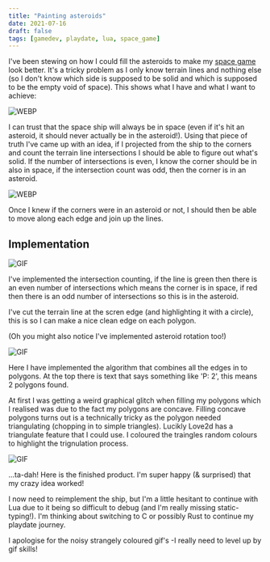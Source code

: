 ```yaml
---
title: "Painting asteroids"
date: 2021-07-16
draft: false
tags: [gamedev, playdate, lua, space_game]
---
```


I've been stewing on how I could fill the asteroids to make my [space game](/tags/space_game/) look better. It's a tricky problem as I only know terrain lines and nothing else (so I don't know which side is supposed to be solid and which is supposed to be the empty void of space). This shows what I have and what I want to achieve:

![WEBP](problem.webp "The problem")

I can trust that the space ship will always be in space (even if it's hit an asteroid, it should never actually be in the asteroid!). Using that piece of truth I've came up with an idea, if I projected from the ship to the corners and count the terrain line intersections I should be able to figure out what's solid. If the number of intersections is even, I know the corner should be in also in space, if the intersection count was odd, then the corner is in an asteroid.

![WEBP](possible_solution.webp "Possible solution")

Once I knew if the corners were in an asteroid or not, I should then be able to move along each edge and join up the lines.

## Implementation

![GIF](1-corners.gif "Implementing the intersection counting")

I've implemented the intersection counting, if the line is green then there is an even number of intersections which means the corner is in space, if red then there is an odd number of intersections so this is in the asteroid. 

I've cut the terrain line at the scren edge (and highlighting it with a circle), this is so I can make a nice clean edge on each polygon.

(Oh you might also notice I've implemented asteroid rotation too!)

![GIF](2-triangulate.gif "Implementing the intersection counting")

Here I have implemented the algorithm that combines all the edges in to polygons. At the top there is text that says something like 'P: 2', this means 2 polygons found.

At first I was getting a weird graphical glitch when filling my polygons which I realised was due to the fact my polygons are concave. Filling concave polygons turns out is a technically tricky as the polygon needed triangulating (chopping in to simple triangles). Lucikly Love2d has a triangulate feature that I could use. I coloured the traingles random colours to highlight the trignulation process.

![GIF](3-done.gif "Implementing the intersection counting")

...ta-dah! Here is the finished product. I'm super happy (& surprised) that my crazy idea worked!

I now need to reimplement the ship, but I'm a little hesitant to continue with Lua due to it being so difficult to debug (and I'm really missing static-typing!). I'm thinking about switching to C or possibly Rust to continue my playdate journey.

I apologise for the noisy strangely coloured gif's -I really need to level up by gif skills!
